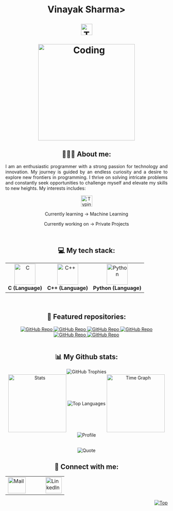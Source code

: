 <h1 align="center">Vinayak Sharma>
<p align="center">
   <img src="https://readme-typing-svg.demolab.com?font=Roboto+Slab&color=%237E3ACE&size=30&center=true&vCenter=true&width=450&duration=1500&pause=1000&lines=Software+Engineer;Data+Science +Enthusiast;AI/ML+Enthusiast" width="auto" height="35" alt="Typing"/> 
</p>
<p align="center">
  <img src="https://res.cloudinary.com/dry07iyvo/image/upload/v1735366890/coding_utrxxa.gif" width="300" height="auto" alt="Coding"/>
</p>
<h2 align="center">👨🏻‍💻 About me:</h2>
<p align="justify">I am an enthusiastic programmer with a strong passion for technology and innovation. My journey is guided by an endless curiosity and a desire to explore new frontiers in programming. I thrive on solving intricate problems and constantly seek opportunities to challenge myself and elevate my skills to new heights. My interests includes:</p>
<p align="center">
   <img src="https://readme-typing-svg.demolab.com?font=Roboto+Slab&color=%237E3ACE&size=30&center=true&vCenter=true&width=450&duration=1500&pause=1000&lines=Artificial+Intelligence;Machine+Learning;Data+Science" width="auto" height="35" alt="Typing"/>
</p>
<p align="center">Currently learning -> Machine Learning</p>
<p align="center">Currently working on -> Private Projects</p>
<br>
<h2 align="center">💻 My tech stack:</h2>
<table align="center">
<tr>
   <td align="center"><img src="https://cdn.worldvectorlogo.com/logos/c-1.svg" width="65" height="65" alt="C"/><br><b>C (Language)</b></td>
   <td align="center"><img src="https://cdn.worldvectorlogo.com/logos/c.svg" width="65" height="65" alt="C++"/><br><b>C++ (Language)</b></td>
   <td align="center"><img src="https://cdn.worldvectorlogo.com/logos/python-5.svg" width="65" height="65" alt="Python"/><br><b>Python (Language)</b></td>
</tr>
</table>
<br>
<h2 align="center">📕 Featured repositories:</h2>
<div align="center">
<a href="https://github.com/Vinayak-Sharma12/ThaparGPT">
    <img src="https://github-readme-stats.vercel.app/api/pin/?username=Vinayak-Sharma12&repo=ThaparGPT&theme=transparent" alt="GitHub Repo">
</a>

<a href="https://github.com/Vinayak-Sharma12/AgriCare-Plant-Disease-Detection-and-Prevention">
    <img src="https://github-readme-stats.vercel.app/api/pin/?username=Vinayak-Sharma12&repo=AgriCare-Plant-Disease-Detection-and-Prevention&theme=transparent" alt="GitHub Repo">
</a>
<a href="https://github.com/Vinayak-Sharma12/Toxic-Comment-Classifier">
    <img src="https://github-readme-stats.vercel.app/api/pin/?username=Vinayak-Sharma12&repo=Toxic-Comment-Classifier&theme=transparent" alt="GitHub Repo">
</a>
<a href="https://github.com/Vinayak-Sharma12/Resume-Screening-App">
    <img src="https://github-readme-stats.vercel.app/api/pin/?username=Vinayak-Sharma12&repo=Resume-Screening-App&theme=transparent" alt="GitHub Repo">
</a>
<a href="https://github.com/Vinayak-Sharma12/BRAIN-TUMOR-DETECTION">
    <img src="https://github-readme-stats.vercel.app/api/pin/?username=Vinayak-Sharma12&repo=BRAIN-TUMOR-DETECTION&theme=transparent" alt="GitHub Repo">
</a>
<a href="https://github.com/Vinayak-Sharma12/Data-Science">
    <img src="https://github-readme-stats.vercel.app/api/pin/?username=Vinayak-Sharma12&repo=Data-Science&theme=transparent" alt="GitHub Repo">
</a>

</div>
<br>
<h2 align="center">📊 My Github stats:</h2>
<div align="center">
  <img src="https://github-profile-trophy.vercel.app/?username=Vinayak-Sharma12" alt="GitHub Trophies"/>
</div>
<div align="center">
  <img align="center" src="http://github-profile-summary-cards.vercel.app/api/cards/stats?username=Vinayak-Sharma12&theme=transparent" height="180em" alt="Stats"/>
  <img align="center" src="https://github-readme-stats.vercel.app/api/top-langs?username=Vinayak-Sharma12&hide_border=true&no-bg=true&no-frame=true&layout=compact&theme=transparent&langs_count=8&hide=jupyter%20notebook,css" alt="Top Languages"/>

  <img align="center" src="http://github-profile-summary-cards.vercel.app/api/cards/productive-time?username=Vinayak-Sharma12&theme=transparent&utcOffset=5.30" height="180em" alt="Time Graph"/>
  <img align="center" src="https://github-profile-summary-cards.vercel.app/api/cards/profile-details?username=Vinayak-Sharma12&theme=transparent" alt='Profile'/>
</div>
<br>
<p align="center">
  <img src="https://quotes-github-readme.vercel.app/api?type=horizontal&theme=transparent" alt="Quote"/>
</p>
<h2 align="center">🔗 Connect with me:</h2>
<p align="center">

  <table>
    <tr>
      <td>
        <a href="https://mail.google.com/mail/?view=cm&fs=1&to=svinayak580@gmail.com" target="_blank">
          <img src="https://cdn.worldvectorlogo.com/logos/official-gmail-icon-2020-.svg" width="55" height="50" alt="Mail" />
        </a>
      </td>
      <td width="30"></td> <!-- Adds space between icons -->
      <td>
        <a href="https://linkedin.com/in/vinayak-sharma-41202621a" target="_blank">
          <img src="https://cdn.worldvectorlogo.com/logos/linkedin-icon-3.svg" width="50" height="50" alt="LinkedIn"/>
        </a>
      </td>
    </tr>
  </table>
</p>

<p align="right">
  <a href="#">
    <img src="https://img.shields.io/static/v1?label&message=Navigate+to+Top&color=0b6ab3&style=flat&logo" alt="Top" />
  </a>
</p>
